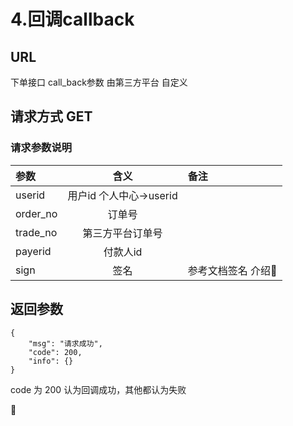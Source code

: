 # 4.回调callback



## URL

下单接口  call_back参数   由第三方平台 自定义



## 请求方式   GET
 
 
### 请求参数说明

| 参数        | 含义           | 备注  |
| :------------- |:-------------:| :-----|
| userid      | 用户id   个人中心->userid    |   |
| order_no     | 订单号      |    |
| trade_no    | 第三方平台订单号      |   |
| payerid     | 付款人id      |    |
| sign    | 签名      |   参考文档签名 介绍  |


## 返回参数
```$xslt
{
    "msg": "请求成功",
    "code": 200,
    "info": {}
}
```
code  为 200
认为回调成功，其他都认为失败


 









